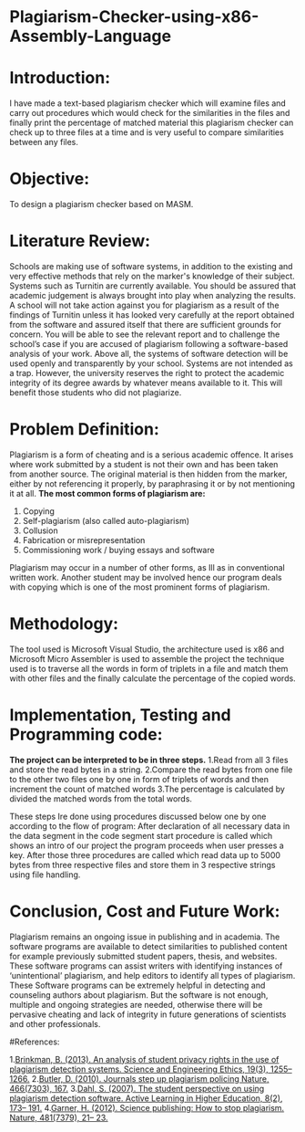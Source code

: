 # Plagiarism-Checker-using-x86-Assembly-Language


# Introduction:
I have made a text-based plagiarism checker which will examine files and carry out procedures which would check for the similarities in the files and finally print the percentage of matched material this plagiarism checker can check up to three files at a time and is very useful to compare similarities between any files.

# Objective:
To design a plagiarism checker based on MASM.

# Literature Review:

Schools are making use of software systems, in addition to the existing and very effective methods that rely on the marker's knowledge of their subject. Systems such as Turnitin are currently available. You should be assured that academic judgement is always brought into play when analyzing the results. A school will not take action against you for plagiarism as a result of the findings of Turnitin unless it has looked very carefully at the report obtained from the software and assured itself that there are sufficient grounds for concern. You will be able to see the relevant report and to challenge the school’s case if you are accused of plagiarism following a software-based analysis of your work. Above all, the systems of software detection will be used openly and transparently by your school. Systems are not intended as a trap. However, the university reserves the right to protect the academic integrity of its degree awards by whatever means available to it. This will benefit those students who did not plagiarize.

# Problem Definition:

Plagiarism is a form of cheating and is a serious academic offence. It arises where work submitted by a student is not their own and has been taken from another source. The original material is then hidden from the marker, either by not referencing it properly, by paraphrasing it or by not mentioning it at all. 
**The most common forms of plagiarism are:**

1. Copying
2. Self-plagiarism (also called auto-plagiarism)
3. Collusion
4. Fabrication or misrepresentation
5. Commissioning work / buying essays and software

Plagiarism may occur in a number of other forms, as Ill as in conventional written work. Another student may be involved hence our program deals with copying which is one of the most prominent forms of plagiarism.

# Methodology:

The tool used is Microsoft Visual Studio, the architecture used is x86 and Microsoft Micro Assembler is used to assemble the project the technique used is to traverse all the words in form of triplets in a file and match them with other files and the finally calculate the percentage of the copied words.

# Implementation, Testing and Programming code:

**The project can be interpreted to be in three steps.** 
1.Read from all 3 files and store the read bytes in a string.
2.Compare the read bytes from one file to the other two files one by one in form of triplets of words and then increment the count of matched words
3.The percentage is calculated by divided the matched words from the total words.

These steps Ire done using procedures discussed below one by one according to the flow of program:
After declaration of all necessary data in the data segment in the code segment start procedure is called which shows an intro of our project the program proceeds when user presses a key. After those three procedures are called which read data up to 5000 bytes from three respective files and store them in 3 respective strings using file handling.

# Conclusion, Cost and Future Work:
Plagiarism remains an ongoing issue in publishing and in academia. The software programs are available to detect similarities to published content for example previously submitted student papers, thesis, and websites. These software programs can assist writers with identifying instances of ‘unintentional’ plagiarism, and help editors to identify all types of plagiarism. These Software programs can be extremely helpful in detecting and counseling authors about plagiarism. But the software is not enough,
multiple and ongoing strategies are needed, otherwise there will be pervasive cheating and lack of integrity in future generations of scientists and other professionals.

#References:

1.[Brinkman, B. (2013). An analysis of student privacy rights in the use of plagiarism detection systems.
Science and Engineering Ethics, 19(3), 1255– 1266.](https://link.springer.com/article/10.1007/s11948-012-9370-y)
2.[Butler, D. (2010). Journals step up plagiarism policing Nature, 466(7303), 167.](https://www.nature.com/articles/466167a)
3.[Dahl, S. (2007). The student perspective on using plagiarism detection software. Active Learning in
Higher Education, 8(2), 173– 191.](https://journals.sagepub.com/doi/abs/10.1177/1469787407074110)
4.[Garner, H. (2012). Science publishing: How to stop plagiarism. Nature, 481(7379), 21– 23.](https://www.nature.com/articles/481021a)


